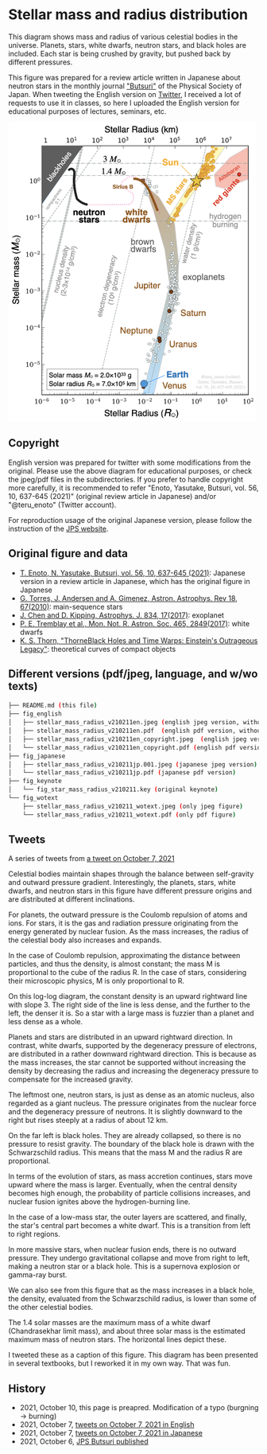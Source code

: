# Stellar mass and radius distribution 
This diagram shows mass and radius of various celestial bodies in the universe. Planets, stars, white dwarfs, neutron stars, and black holes are included. Each star is being crushed by gravity, but pushed back by different pressures. 

This figure was prepared for a review article written in Japanese about neutron stars in the monthly journal ["Butsuri"](https://www.jps.or.jp/books/gakkaishi/2021/10/76-10.php) of the Physical Society of Japan. When tweeting the English version on [Twitter](https://twitter.com/teru_enoto/status/1446075332478574595?s=20), I received a lot of requests to use it in classes, so here I uploaded the English version for educational purposes of lectures, seminars, etc.

<img src="https://github.com/tenoto/stellar_mass_and_radius/raw/main/fig_english/stellar_mass_radius_v210211en_copyright.jpeg" width="500" height="600">

## Copyright

English version was prepared for twitter with some modifications from the original. Please use the above diagram for educational purposes, or check the jpeg/pdf files in the subdirectories. If you prefer to handle copyright more carefully, it is recommended to refer "Enoto, Yasutake, Butsuri, vol. 56, 10, 637-645 (2021)" (original review article in Japanese) and/or "@teru_enoto" (Twitter account). 

For reproduction usage of the original Japanese version, please follow the instruction of the [JPS website](https://www.jps.or.jp/books/chosakuken/index.php).

## Original figure and data 

- [T. Enoto, N. Yasutake, Butsuri, vol. 56, 10, 637-645 (2021)](https://www.jps.or.jp/books/gakkaishi/2021/10/05/76-10_637overview%20articles2.pdf): Japanese version in a review article in Japanese, which has the original figure in Japanese  
- [G. Torres, J. Andersen and A. Gimenez, Astron. Astrophys. Rev 18, 67(2010)](https://arxiv.org/abs/0908.2624): main-sequence stars
- [J. Chen and D. Kipping, Astrophys. J. 834, 17(2017)](https://ui.adsabs.harvard.edu/abs/2017ApJ...834...17C/abstract): exoplanet
- [P. E. Tremblay et al., Mon. Not. R. Astron. Soc. 465, 2849(2017)](https://arxiv.org/abs/1611.00629): white dwarfs 
- [K. S. Thorn, "ThorneBlack Holes and Time Warps: Einstein's Outrageous Legacy"](https://www.amazon.com/Black-Holes-Time-Warps-Commonwealth/dp/0393312763): theoretical curves of compact objects 

## Different versions (pdf/jpeg, language, and w/wo texts)

```bash
├── README.md (this file)
├── fig_english
│   ├── stellar_mass_radius_v210211en.jpeg (english jpeg version, without copyright) 
│   ├── stellar_mass_radius_v210211en.pdf  (english pdf version, without copyright) 
│   ├── stellar_mass_radius_v210211en_copyright.jpeg  (english jpeg version, with copyright) 
│   └── stellar_mass_radius_v210211en_copyright.pdf (english pdf version, with copyright) 
├── fig_japanese
│   ├── stellar_mass_radius_v210211jp.001.jpeg (japanese jpeg version) 
│   └── stellar_mass_radius_v210211jp.pdf (japanese pdf version) 
├── fig_keynote
│   └── fig_star_mass_radius_v210211.key (original keynote) 
└── fig_wotext
    ├── stellar_mass_radius_v210211_wotext.jpeg (only jpeg figure)
    └── stellar_mass_radius_v210211_wotext.pdf (only pdf figure)
```

## Tweets

A series of tweets from [a tweet on October 7, 2021](https://twitter.com/teru_enoto/status/1446075332478574595?s=20)

Celestial bodies maintain shapes through the balance between self-gravity and outward pressure gradient. Interestingly, the planets, stars, white dwarfs, and neutron stars in this figure have different pressure origins and are distributed at different inclinations.

For planets, the outward pressure is the Coulomb repulsion of atoms and ions. For stars, it is the gas and radiation pressure originating from the energy generated by nuclear fusion. As the mass increases, the radius of the celestial body also increases and expands.

In the case of Coulomb repulsion, approximating the distance between particles, and thus the density, is almost constant; the mass M is proportional to the cube of the radius R. In the case of stars, considering their microscopic physics, M is only proportional to R.

On this log-log diagram, the constant density is an upward rightward line with slope 3. The right side of the line is less dense, and the further to the left, the denser it is. So a star with a large mass is fuzzier than a planet and less dense as a whole.

Planets and stars are distributed in an upward rightward direction. In contrast, white dwarfs, supported by the degeneracy pressure of electrons, are distributed in a rather downward rightward direction. This is because as the mass increases, the star cannot be supported without increasing the density by decreasing the radius and increasing the degeneracy pressure to compensate for the increased gravity.

The leftmost one, neutron stars, is just as dense as an atomic nucleus, also regarded as a giant nucleus. The pressure originates from the nuclear force and the degeneracy pressure of neutrons. It is slightly downward to the right but rises steeply at a radius of about 12 km.

On the far left is black holes. They are already collapsed, so there is no pressure to resist gravity. The boundary of the black hole is drawn with the Schwarzschild radius. This means that the mass M and the radius R are proportional.

In terms of the evolution of stars, as mass accretion continues, stars move upward where the mass is larger. Eventually, when the central density becomes high enough, the probability of particle collisions increases, and nuclear fusion ignites above the hydrogen-burning line.

In the case of a low-mass star, the outer layers are scattered, and finally, the star's central part becomes a white dwarf. This is a transition from left to right regions.

In more massive stars, when nuclear fusion ends, there is no outward pressure. They undergo gravitational collapse and move from right to left, making a neutron star or a black hole. This is a supernova explosion or gamma-ray burst.

We can also see from this figure that as the mass increases in a black hole, the density, evaluated from the Schwarzschild radius, is lower than some of the other celestial bodies.

The 1.4 solar masses are the maximum mass of a white dwarf (Chandrasekhar limit mass), and about three solar mass is the estimated maximum mass of neutron stars. The horizontal lines depict these.

I tweeted these as a caption of this figure. This diagram has been presented in several textbooks, but I reworked it in my own way. That was fun.

## History

- 2021, October 10, this page is preapred. Modification of a typo (burgning -> burning) 
- 2021, October 7, [tweets on October 7, 2021 in English](https://twitter.com/teru_enoto/status/1446075332478574595?s=20)
- 2021, October 7, [tweets on October 7, 2021 in Japanese](https://twitter.com/teru_enoto/status/1445868970666463232?s=20)
- 2021, October 6, [JPS Butsuri published](https://www.jps.or.jp/books/gakkaishi/2021/10/76-10.php)


